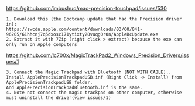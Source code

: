https://github.com/imbushuo/mac-precision-touchpad/issues/530
```
1. Download this (the Bootcamp update that had the Precision driver in): 
https://swcdn.apple.com/content/downloads/03/60/041-96205/61hhcnj7q5dxosc171ytixty20vuqg0r0n/AppleBcUpdate.exe
2. Extract it with 7Zip (right click > extract) because the exe can only run on Apple computers
```

https://github.com/lc700x/MagicTrackPad2_Windows_Precision_Drivers/issues/1
```
3. Connect the Magic Trackpad with Bluetooth (NOT WITH CABLE)..
Install ApplePrecisionTrackpadUSB.inf (Right Click -> Install) from ApplePrecisionTrackpadUSB folder.
And ApplePrecisionTrackpadBluetooth.inf is the same.
4. Note not connect the magic trackpad on other computer, otherwise must uninstall the driver(view issues/1) 
```